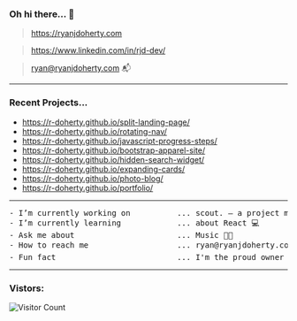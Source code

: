 ### Oh hi there... 👋

> https://ryanjdoherty.com

> https://www.linkedin.com/in/rjd-dev/

> ryan@ryanjdoherty.com 📬

<hr>

### Recent Projects...

* https://r-doherty.github.io/split-landing-page/
* https://r-doherty.github.io/rotating-nav/
* https://r-doherty.github.io/javascript-progress-steps/
* https://r-doherty.github.io/bootstrap-apparel-site/
* https://r-doherty.github.io/hidden-search-widget/
* https://r-doherty.github.io/expanding-cards/
* https://r-doherty.github.io/photo-blog/
* https://r-doherty.github.io/portfolio/

<hr>

<pre>
- I’m currently working on          ... scout. — a project management platform for the Live Entertainment Industry 👨‍💻
- I’m currently learning            ... about React 💻
- Ask me about                      ... Music 👨‍🎤
- How to reach me                   ... ryan@ryanjdoherty.com 📬
- Fun fact                          ... I'm the proud owner of a Superbowl Ring (LIV - go Chiefs!) 🏈
</pre>

<hr>

### Vistors:

![Visitor Count](https://profile-counter.glitch.me/r-doherty/count.svg)


<!--
**r-doherty/r-doherty** is a ✨ _special_ ✨ repository because its `README.md` (this file) appears on your GitHub profile.
-->
